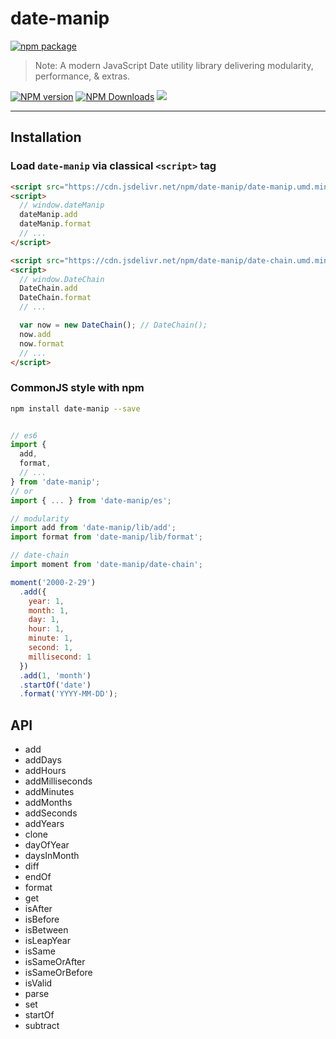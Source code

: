 # date-manip

[![npm package](https://nodei.co/npm/date-manip.png?downloads=true&downloadRank=true&stars=true)](https://www.npmjs.com/package/date-manip)

> Note:  A modern JavaScript Date utility library delivering modularity, performance, & extras.

[![NPM version](https://img.shields.io/npm/v/date-manip.svg?style=flat)](https://npmjs.org/package/date-manip)
[![NPM Downloads](https://img.shields.io/npm/dm/date-manip.svg?style=flat)](https://npmjs.org/package/date-manip)
[![](https://data.jsdelivr.com/v1/package/npm/date-manip/badge)](https://www.jsdelivr.com/package/npm/date-manip)

---

## Installation

### Load `date-manip` via classical `<script>` tag

```html
<script src="https://cdn.jsdelivr.net/npm/date-manip/date-manip.umd.min.js"></script>
<script>
  // window.dateManip
  dateManip.add
  dateManip.format
  // ...
</script>

```

```html
<script src="https://cdn.jsdelivr.net/npm/date-manip/date-chain.umd.min.js"></script>
<script>
  // window.DateChain
  DateChain.add
  DateChain.format
  // ...

  var now = new DateChain(); // DateChain();
  now.add
  now.format
  // ...
</script>

```

### CommonJS style with npm

```bash
npm install date-manip --save
```

```javascript

// es6
import { 
  add, 
  format, 
  // ...
} from 'date-manip';
// or
import { ... } from 'date-manip/es';

// modularity
import add from 'date-manip/lib/add';
import format from 'date-manip/lib/format';

// date-chain
import moment from 'date-manip/date-chain';

moment('2000-2-29')
  .add({
    year: 1,
    month: 1,
    day: 1,
    hour: 1,
    minute: 1,
    second: 1,
    millisecond: 1
  })
  .add(1, 'month')
  .startOf('date')
  .format('YYYY-MM-DD');

```

## API

  - add
  - addDays
  - addHours
  - addMilliseconds
  - addMinutes
  - addMonths
  - addSeconds
  - addYears
  - clone
  - dayOfYear
  - daysInMonth
  - diff
  - endOf
  - format
  - get
  - isAfter
  - isBefore
  - isBetween
  - isLeapYear
  - isSame
  - isSameOrAfter
  - isSameOrBefore
  - isValid
  - parse
  - set
  - startOf
  - subtract
